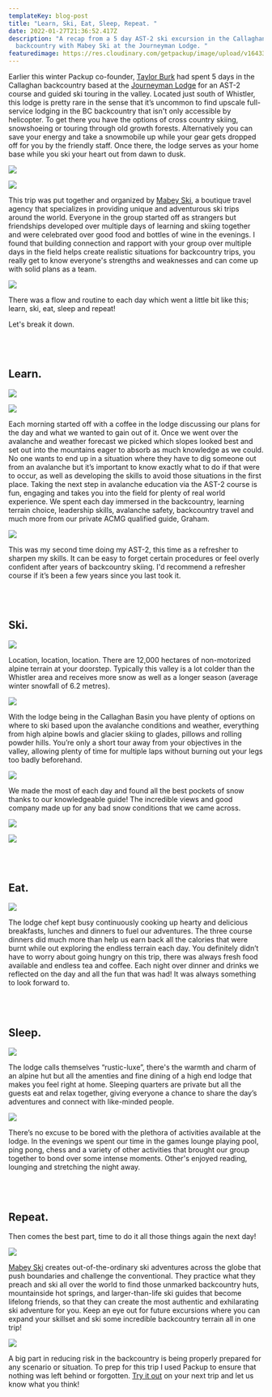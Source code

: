 ```yaml
---
templateKey: blog-post
title: "Learn, Ski, Eat, Sleep, Repeat. "
date: 2022-01-27T21:36:52.417Z
description: "A recap from a 5 day AST-2 ski excursion in the Callaghan Valley
  backcountry with Mabey Ski at the Journeyman Lodge. "
featuredimage: https://res.cloudinary.com/getpackup/image/upload/v1643319619/0F1A3417_aoez00.jpg
---
```

Earlier this winter Packup co-founder, [Taylor Burk](https://www.instagram.com/taylormichaelburk/) had spent 5 days in the Callaghan backcountry based at the [Journeyman Lodge](https://www.callaghancountry.com/journeyman-lodge.html) for an AST-2 course and guided ski touring in the valley. Located just south of Whistler, this lodge is pretty rare in the sense that it’s uncommon to find upscale full-service lodging in the BC backcountry that isn't only accessible by helicopter. To get there you have the options of cross country skiing, snowshoeing or touring through old growth forests. Alternatively you can save your energy and take a snowmobile up while your gear gets dropped off for you by the friendly staff. Once there, the lodge serves as your home base while you ski your heart out from dawn to dusk. 

![](https://res.cloudinary.com/getpackup/image/upload/v1643322503/0F1A2867-3_zsnr8v.jpg)

![](https://res.cloudinary.com/getpackup/image/upload/v1643323200/0F1A3179_soxlml.jpg)

This trip was put together and organized by [Mabey Ski](https://www.mabeyski.com/), a boutique travel agency that specializes in providing unique and adventurous ski trips around the world. Everyone in the group started off as strangers but friendships developed over multiple days of learning and skiing together and were celebrated over good food and bottles of wine in the evenings. I found that building connection and rapport with your group over multiple days in the field helps create realistic situations for backcountry trips, you really get to know everyone's strengths and weaknesses and can come up with solid plans as a team. 

![](https://res.cloudinary.com/getpackup/image/upload/v1643319727/0F1A3997_s80qfh.jpg)

There was a flow and routine to each day which went a little bit like this; learn, ski, eat, sleep and repeat!

Let's break it down.

**<br></br>**

## **Learn.**

![](https://res.cloudinary.com/getpackup/image/upload/v1643322938/0F1A2473_aqokrt.jpg)

![](https://res.cloudinary.com/getpackup/image/upload/v1643320399/0F1A3104_anuwsz.jpg)

Each morning started off with a coffee in the lodge discussing our plans for the day and what we wanted to gain out of it. Once we went over the avalanche and weather forecast we picked which slopes looked best and set out into the mountains eager to absorb as much knowledge as we could. No one wants to end up in a situation where they have to dig someone out from an avalanche but it’s important to know exactly what to do if that were to occur, as well as developing the skills to avoid those situations in the first place. Taking the next step in avalanche education via the AST-2 course is fun, engaging and takes you into the field for plenty of real world experience. We spent each day immersed in the backcountry, learning terrain choice, leadership skills, avalanche safety, backcountry travel and much more from our private ACMG qualified guide, Graham. 

![](https://res.cloudinary.com/getpackup/image/upload/v1643320356/MabeyCallaghanBlog_agu3wk.jpg)

This was my second time doing my AST-2, this time as a refresher to sharpen my skills. It can be easy to forget certain procedures or feel overly confident after years of backcountry skiing. I'd recommend a refresher course if it’s been a few years since you last took it.

**<br></br>**

## **Ski.**

![](https://res.cloudinary.com/getpackup/image/upload/v1643320473/0F1A3400_f6f6hq.jpg)

Location, location, location. There are 12,000 hectares of non-motorized alpine terrain at your doorstep. Typically this valley is a lot colder than the Whistler area and receives more snow as well as a longer season (average winter snowfall of 6.2 metres). 

![](https://res.cloudinary.com/getpackup/image/upload/v1643325728/0F1A3526-2_q3rdgm.jpg)

With the lodge being in the Callaghan Basin you have plenty of options on where to ski based upon the avalanche conditions and weather, everything from high alpine bowls and glacier skiing to glades, pillows and rolling powder hills. You’re only a short tour away from your objectives in the valley, allowing plenty of time for multiple laps without burning out your legs too badly beforehand.

![](https://res.cloudinary.com/getpackup/image/upload/v1643320545/0F1A3117_imidhf.jpg)

We made the most of each day and found all the best pockets of snow thanks to our knowledgeable guide! The incredible views and good company made up for any bad snow conditions that we came across. 

![](https://res.cloudinary.com/getpackup/image/upload/v1643326926/FATMAPLODGE_hrgdc7.jpg)

![](https://res.cloudinary.com/getpackup/image/upload/v1643323506/0F1A3232-3_h4g9jj.jpg)

**<br></br>**

## **Eat.**

![](https://res.cloudinary.com/getpackup/image/upload/v1643320613/0F1A3970_fd8nmf.jpg)

The lodge chef kept busy continuously cooking up hearty and delicious breakfasts, lunches and dinners to fuel our adventures. The three course dinners did much more than help us earn back all the calories that were burnt while out exploring the endless terrain each day. You definitely didn’t have to worry about going hungry on this trip, there was always fresh food available and endless tea and coffee. Each night over dinner and drinks we reflected on the day and all the fun that was had! It was always something to look forward to.

**<br></br>**

## **Sleep.**

![](https://res.cloudinary.com/getpackup/image/upload/v1643320679/0F1A3689_f452l8.jpg)

The lodge calls themselves “rustic-luxe”, there's the warmth and charm of an alpine hut but all the amenties and fine dining of a high end lodge that makes you feel right at home. Sleeping quarters are private but all the guests eat and relax together, giving everyone a chance to share the day’s adventures and connect with like-minded people.

![](https://res.cloudinary.com/getpackup/image/upload/v1643325044/Fitzpatrick_Christie_Winter20221-02178_i3ulju.jpg)

There’s no excuse to be bored with the plethora of activities available at the lodge. In the evenings we spent our time in the games lounge playing pool, ping pong, chess and a variety of other activities that brought our group together to bond over some intense moments. Other's enjoyed reading, lounging and stretching the night away. 

**<br></br>**

## **Repeat.**

Then comes the best part, time to do it all those things again the next day! 

![](https://res.cloudinary.com/getpackup/image/upload/v1643320916/0F1A3189_ag5nee.jpg)

[Mabey Ski](https://www.mabeyski.com/adventures/) creates out-of-the-ordinary ski adventures across the globe that push boundaries and challenge the conventional. They practice what they preach and ski all over the world to find those unmarked backcountry huts, mountainside hot springs, and larger-than-life ski guides that become lifelong friends, so that they can create the most authentic and exhilarating ski adventure for you. Keep an eye out for future excursions where you can expand your skillset and ski some incredible backcountry terrain all in one trip! 

![](https://res.cloudinary.com/getpackup/image/upload/v1643327719/0F1A4271_rlltys.jpg)

A big part in reducing risk in the backcountry is being properly prepared for any scenario or situation. To prep for this trip I used Packup to ensure that nothing was left behind or forgotten. [Try it out](https://getpackup.com/signup) on your next trip and let us know what you think!
